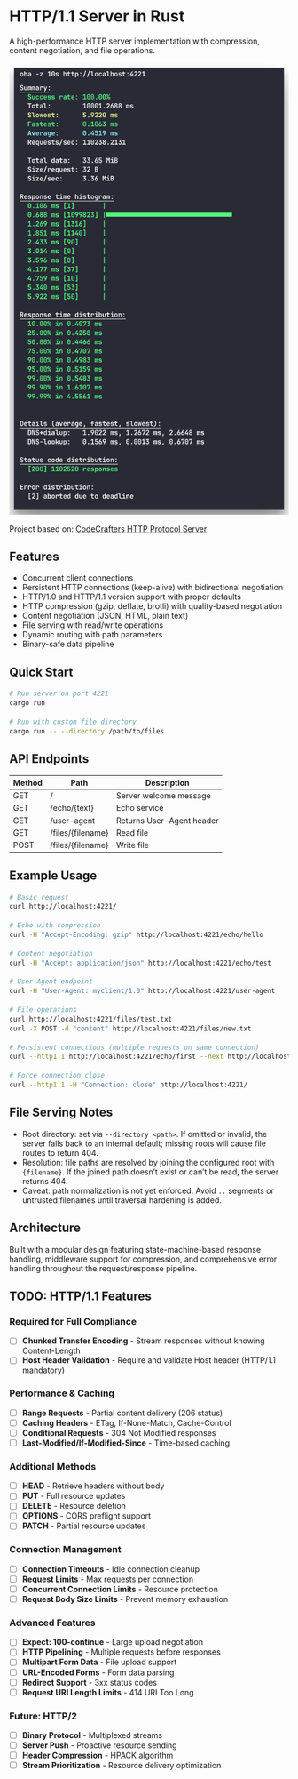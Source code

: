 # HTTP/1.1 Server in Rust

A high-performance HTTP server implementation with compression, content negotiation, and file operations.

<div align="center">
  <img src="Server_Stats.png" alt="Server Performance Stats" width="600">
</div>

Project based on: [CodeCrafters HTTP Protocol Server](https://app.codecrafters.io/courses/http-server/overview)

## Features

- Concurrent client connections
- Persistent HTTP connections (keep-alive) with bidirectional negotiation
- HTTP/1.0 and HTTP/1.1 version support with proper defaults
- HTTP compression (gzip, deflate, brotli) with quality-based negotiation
- Content negotiation (JSON, HTML, plain text)
- File serving with read/write operations
- Dynamic routing with path parameters
- Binary-safe data pipeline

## Quick Start

```bash
# Run server on port 4221
cargo run

# Run with custom file directory
cargo run -- --directory /path/to/files
```

## API Endpoints

| Method | Path | Description |
|--------|------|-------------|
| GET | / | Server welcome message |
| GET | /echo/{text} | Echo service |
| GET | /user-agent | Returns User-Agent header |
| GET | /files/{filename} | Read file |
| POST | /files/{filename} | Write file |

## Example Usage

```bash
# Basic request
curl http://localhost:4221/

# Echo with compression
curl -H "Accept-Encoding: gzip" http://localhost:4221/echo/hello

# Content negotiation
curl -H "Accept: application/json" http://localhost:4221/echo/test

# User-Agent endpoint
curl -H "User-Agent: myclient/1.0" http://localhost:4221/user-agent

# File operations
curl http://localhost:4221/files/test.txt
curl -X POST -d "content" http://localhost:4221/files/new.txt

# Persistent connections (multiple requests on same connection)
curl --http1.1 http://localhost:4221/echo/first --next http://localhost:4221/echo/second

# Force connection close
curl --http1.1 -H "Connection: close" http://localhost:4221/
```

## File Serving Notes
- Root directory: set via `--directory <path>`. If omitted or invalid, the server falls back to an internal default; missing roots will cause file routes to return 404.
- Resolution: file paths are resolved by joining the configured root with `{filename}`. If the joined path doesn’t exist or can’t be read, the server returns 404.
- Caveat: path normalization is not yet enforced. Avoid `..` segments or untrusted filenames until traversal hardening is added.

## Architecture

Built with a modular design featuring state-machine-based response handling, middleware support for compression, and comprehensive error handling throughout the request/response pipeline.

## TODO: HTTP/1.1 Features

### Required for Full Compliance
- [ ] **Chunked Transfer Encoding** - Stream responses without knowing Content-Length
- [ ] **Host Header Validation** - Require and validate Host header (HTTP/1.1 mandatory)

### Performance & Caching
- [ ] **Range Requests** - Partial content delivery (206 status)
- [ ] **Caching Headers** - ETag, If-None-Match, Cache-Control
- [ ] **Conditional Requests** - 304 Not Modified responses
- [ ] **Last-Modified/If-Modified-Since** - Time-based caching

### Additional Methods
- [ ] **HEAD** - Retrieve headers without body
- [ ] **PUT** - Full resource updates
- [ ] **DELETE** - Resource deletion
- [ ] **OPTIONS** - CORS preflight support
- [ ] **PATCH** - Partial resource updates

### Connection Management
- [ ] **Connection Timeouts** - Idle connection cleanup
- [ ] **Request Limits** - Max requests per connection
- [ ] **Concurrent Connection Limits** - Resource protection
- [ ] **Request Body Size Limits** - Prevent memory exhaustion

### Advanced Features
- [ ] **Expect: 100-continue** - Large upload negotiation
- [ ] **HTTP Pipelining** - Multiple requests before responses
- [ ] **Multipart Form Data** - File upload support
- [ ] **URL-Encoded Forms** - Form data parsing
- [ ] **Redirect Support** - 3xx status codes
- [ ] **Request URI Length Limits** - 414 URI Too Long

### Future: HTTP/2
- [ ] **Binary Protocol** - Multiplexed streams
- [ ] **Server Push** - Proactive resource sending
- [ ] **Header Compression** - HPACK algorithm
- [ ] **Stream Prioritization** - Resource delivery optimization
